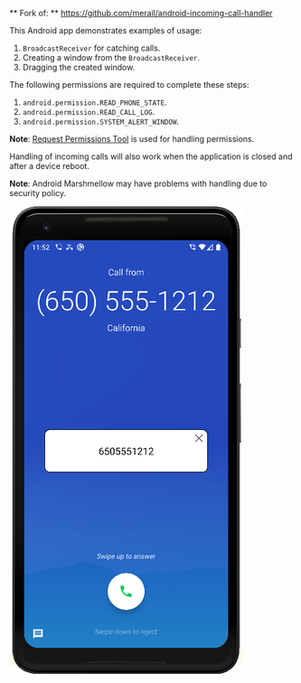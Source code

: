** Fork of: **
https://github.com/merail/android-incoming-call-handler

This Android app demonstrates examples of usage:
1. ```BroadcastReceiver``` for catching calls.
2. Creating a window from the ```BroadcastReceiver```.
3. Dragging the created window.

The following permissions are required to complete these steps:
1. ```android.permission.READ_PHONE_STATE```.
2. ```android.permission.READ_CALL_LOG```.
3. ```android.permission.SYSTEM_ALERT_WINDOW```.

**Note**: [Request Permissions Tool](https://github.com/merail/android-request-permissions-tool) is used for handling permissions.

Handling of incoming calls will also work when the application is closed and after a device reboot.

**Note**: Android Marshmellow may have problems with handling due to security policy.


![alt text](example.png)
